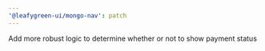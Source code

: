 ```yaml
---
'@leafygreen-ui/mongo-nav': patch
---
```


Add more robust logic to determine whether or not to show payment status
